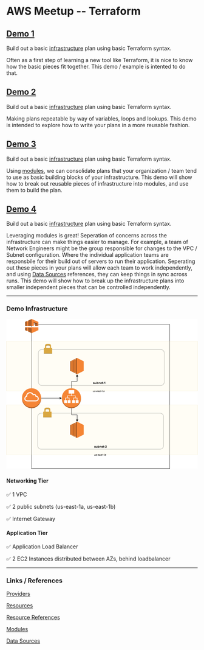 # AWS Meetup -- Terraform

## [Demo 1](https://github.com/nllarson/aws-terraform-example/tree/demo1)
Build out a basic [infrastructure](#DemoInfrastructure) plan using basic Terraform syntax. 

Often as a first step of learning a new tool like Terraform, it is nice to know how the basic pieces fit together.  This demo / example is intented to do that.

## [Demo 2](https://github.com/nllarson/aws-terraform-example/tree/demo2)
Build out a basic [infrastructure](#DemoInfrastructure) plan using basic Terraform syntax. 

Making plans repeatable by way of variables, loops and lookups.  This demo is intended to explore how to write your plans in a more reusable fashion.

## [Demo 3](https://github.com/nllarson/aws-terraform-example/tree/demo3)
Build out a basic [infrastructure](#DemoInfrastructure) plan using basic Terraform syntax. 

Using [modules](https://www.terraform.io/docs/configuration/modules.html), we can consolidate plans that your organization / team tend to use as basic building blocks of your infrastructure.  This demo will show how to break out reusable pieces of infrastructure into modules, and use them to build the plan.

## [Demo 4](https://github.com/nllarson/aws-terraform-example/tree/demo4)
Build out a basic [infrastructure](#DemoInfrastructure) plan using basic Terraform syntax. 

Leveraging modules is great!  Seperation of concerns across the infrastructure can make things easier to manage.  For example, a team of Network Engineers might be the group responsible for changes to the VPC / Subnet configuration.  Where the individual application teams are responsbile for their build out of servers to run their application.  Seperating out these pieces in your plans will allow each team to work independently, and using [Data Sources](https://www.terraform.io/docs/configuration/data-sources.html) references, they can keep things in sync across runs.  This demo will show how to break up the infrastructure plans into smaller independent pieces that can be controlled independently.

----

### Demo Infrastructure
![demo infrastructure](static/demoArchitecture.png "Demo Infrastructure")

#### Networking Tier
 :white_check_mark: 1 VPC

 :white_check_mark: 2 public subnets (us-east-1a, us-east-1b)

 :white_check_mark: Internet Gateway

#### Application Tier
 :white_check_mark: Application Load Balancer

 :white_check_mark: 2 EC2 Instances distributed between AZs, behind loadbalancer

----

### Links / References
[Providers](https://www.terraform.io/docs/configuration/providers.html)

[Resources](https://www.terraform.io/docs/configuration/resources.html)

[Resource References](https://www.terraform.io/docs/configuration/interpolation.html#attributes-of-other-resources)

[Modules](https://www.terraform.io/docs/configuration/modules.html)

[Data Sources](https://www.terraform.io/docs/configuration/data-sources.html)

